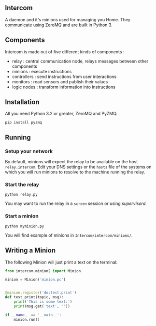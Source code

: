 ## Intercom

A daemon and it's minions used for managing you Home. They communicate using ZeroMQ and are built in Python 3.

## Components

Intercom is made out of five different kinds of components :
* relay : central communication node, relays messages between other components
* minions : execute instructions
* controllers : send instructions from user interactions
* monitors : read sensors and publish their values
* logic nodes : transform information into instructions

## Installation

All you need Python 3.2 or greater, ZeroMQ and PyZMQ.

```
pip install pyzmq
```

## Running

### Setup your network

By default, minions will expect the relay to be available on the host `relay.intercom`.
Edit your DNS settings or the `hosts` file of the systems on which you will run minions
to resolve to the machine running the relay.

### Start the relay

```
python relay.py
```

You may want to run the relay in a `screen` session or using _supervisord_.

### Start a minion

```
python myminion.py
```

You will find example of minions in `Intercom/intercom/minions/`.

## Writing a Minion

The following Minion will just print a text on the terminal:

```python
from intercom.minion2 import Minion

minion = Minion('minion.pc')


@minion.register('do:test.print')
def test_print(topic, msg):
    print('This is some text:')
    print(msg.get('text', ''))

if __name__ == '__main__':
    minion.run()
```
